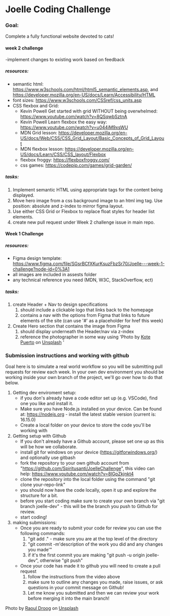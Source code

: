 # Joelle Coding Challenge

### Goal:
Complete a fully functional website devoted to cats!

#### week 2 challenge
-implement changes to existing work based on feedback

##### resources:
- semantic html: https://www.w3schools.com/html/html5_semantic_elements.asp, and https://developer.mozilla.org/en-US/docs/Learn/Accessibility/HTML
- font sizes: https://www.w3schools.com/CSSref/css_units.asp
- CSS flexbox and Grid: 
  - Kevin Powell Get started with grid WITHOUT being overwhelmed: https://www.youtube.com/watch?v=8QSqwbSztnA
  - Kevin Powell Learn flexbox the easy way: https://www.youtube.com/watch?v=u044iM9xsWU
  - MDN Grid lesson: https://developer.mozilla.org/en-US/docs/Web/CSS/CSS_Grid_Layout/Basic_Concepts_of_Grid_Layout
  - MDN flexbox lesson: https://developer.mozilla.org/en-US/docs/Learn/CSS/CSS_layout/Flexbox
  - flexbox froggy: https://flexboxfroggy.com/
  - css games: https://codepip.com/games/grid-garden/
##### tasks:
1. Implement semantic HTML using appropriate tags for the content being displayed.
2. Move hero image from a css background image to an html img tag. Use position: absolute and z-index to mirror figma layout. 
3. Use either CSS Grid or Flexbox to replace float styles for header list elements.
4. create new pull request under Week 2 challenge issue in main repo.

#### Week 1 Challenge
##### resources:
- Figma design template: https://www.figma.com/file/SGsrBCfXKurKsuzFbzSr70/Joelle---week-1-challenge?node-id=0%3A1
- all images are included in assests folder
- any technical reference you need (MDN, W3C, StackOverflow, ect)
##### tasks: 
1. create Header + Nav to design specifications
   1. should include a clickable logo that links back to the homepage
   2. contains a nav with the options from Figma that links to future elements of the site (can use '#' as a placeholder for href this week)
2. Create Hero section that contains the image from Figma
   1. should display underneath the Header/nav via z-index 
   2. reference the photographer in some way using 'Photo by <a href="https://unsplash.com/@kotecinho?utm_source=unsplash&utm_medium=referral&utm_content=creditCopyText">Kote Puerto</a> on <a href="https://unsplash.com/s/photos/cat?utm_source=unsplash&utm_medium=referral&utm_content=creditCopyText">Unsplash</a>
  '




### Submission instructions and working with github
Goal here is to simulate a real world workflow so you will be submitting pull requests for review each week. In your own dev environment you should be working inside your own branch of the project, we'll go over how to do that below.

1. Getting dev enviroment setup:
   - if you don's already have a code editor set up (e.g. VSCode), find one you like and install it.
   - Make sure you have Node.js installed on your device. Can be found at: https://nodejs.org - install the latest stable version (current is: 16.15.0)
   - Create a local folder on your device to store the code you'll be working with
2. Getting setup with Github
   - If you don't already have a Github account, please set one up as this will be how we collaborate.
   - install git for windows on your device (https://gitforwindows.org/) and optionally use gitbash
   - fork the repository to your own github account from "https://github.com/Spiritusanti/JoelleChallenge", this video can help: https://www.youtube.com/watch?v=8lGpZkjnkt4 
   - clone the repository into the local folder using the command "git clone your-repo-link"
   - you should now have the code locally, open it up and explore the structure for a bit.
   - before you start coding make sure to create your own branch via "git branch joelle-dev" - this will be the branch you push to Github for review.
   - start coding!
3. making submissions:
   - Once you are ready to submit your code for review you can use the following commands:
     1. "git add ." - make sure you are at the top level of the directory
     2. "git commit -m'description of the work you did and any changes you made'"
     3. if it's the first commit you are making "git push -u origin joelle-dev", otherwise "git push"
   - Once your code has made it to github you will need to create a pull request
     1. follow the instructions from the video above
     2. make sure to outline any changes you made, raise issues, or ask questions in your commit message on Github!
     3. Let me know you submitted and then we can review your work before merging it into the main branch!


Photo by <a href="https://unsplash.com/@raouldroog?utm_source=unsplash&utm_medium=referral&utm_content=creditCopyText">Raoul Droog</a> on <a href="https://unsplash.com/s/photos/cat?utm_source=unsplash&utm_medium=referral&utm_content=creditCopyText">Unsplash</a>
  